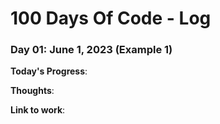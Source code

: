 # 100 Days Of Code - Log

### Day 01: June 1, 2023 (Example 1)

**Today's Progress**: 

**Thoughts**:

**Link to work**: 
